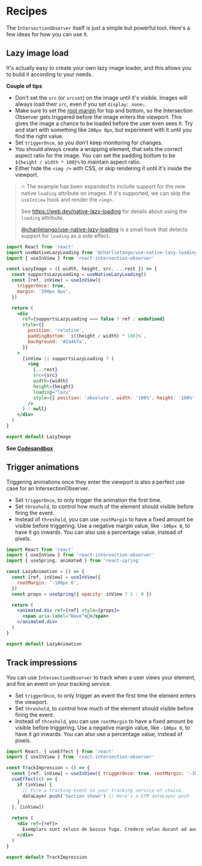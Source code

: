 # Recipes

The `IntersectionObserver` itself is just a simple but powerful tool. Here's a
few ideas for how you can use it.

## Lazy image load

It's actually easy to create your own lazy image loader, and this allows you to
build it according to your needs.

**Couple of tips**

- Don't set the `src` (or `srcset`) on the image until it's visible. Images will
  always load their `src`, even if you set `display: none;`.
- Make sure to set the
  [root margin](https://developer.mozilla.org/en-US/docs/Web/API/IntersectionObserver/rootMargin)
  for top and bottom, so the Intersection Observer gets triggered before the
  image enters the viewport. This gives the image a chance to be loaded before
  the user even sees it. Try and start with something like `200px 0px`, but
  experiment with it until you find the right value.
- Set `triggerOnce`, so you don't keep monitoring for changes.
- You should always create a wrapping element, that sets the correct aspect
  ratio for the image. You can set the padding bottom to be
  `${height / width * 100}%` to maintain aspect ratio.
- Either hide the `<img />` with CSS, or skip rendering it until it's inside the
  viewport.

> 🔥 The example has been expanded to include support for the new native
> `loading` attribute on images. If it's supported, we can skip the `useInView`
> hook and render the `<img>`.
>
> See https://web.dev/native-lazy-loading for details about using the `loading`
> attribute.
>
> [@charlietango/use-native-lazy-loading](https://www.npmjs.com/package/@charlietango/use-native-lazy-loading)
> is a small hook that detects support for `loading` as a side effect.

```jsx
import React from 'react'
import useNativeLazyLoading from '@charlietango/use-native-lazy-loading'
import { useInView } from 'react-intersection-observer'

const LazyImage = ({ width, height, src, ...rest }) => {
  const supportsLazyLoading = useNativeLazyLoading()
  const [ref, inView] = useInView({
    triggerOnce: true,
    margin: '200px 0px',
  })

  return (
    <div
      ref={supportsLazyLoading === false ? ref : undefined}
      style={{
        position: 'relative',
        paddingBottom: `${(height / width) * 100}%`,
        background: '#2a4b7a',
      }}
    >
      {inView || supportsLazyLoading ? (
        <img
          {...rest}
          src={src}
          width={width}
          height={height}
          loading="lazy"
          style={{ position: 'absolute', width: '100%', height: '100%' }}
        />
      ) : null}
    </div>
  )
}

export default LazyImage
```

**See [Codesandbox](https://codesandbox.io/embed/lazy-image-load-mjsgc)**

## Trigger animations

Triggering animations once they enter the viewport is also a perfect use case
for an IntersectionObserver.

- Set `triggerOnce`, to only trigger the animation the first time.
- Set `threshold`, to control how much of the element should visible before
  firing the event.
- Instead of `threshold`, you can use `rootMargin` to have a fixed amount be
  visible before triggering. Use a negative margin value, like `-100px 0`, to
  have it go inwards. You can also use a percentage value, instead of pixels.

```jsx
import React from 'react'
import { useInView } from 'react-intersection-observer'
import { useSpring, animated } from 'react-spring'

const LazyAnimation = () => {
  const [ref, inView] = useInView({
    rootMargin: '-100px 0',
  })
  const props = useSpring({ opacity: inView ? 1 : 0 })

  return (
    <animated.div ref={ref} style={props}>
      <span aria-label="Wave">👋</span>
    </animated.div>
  )
}

export default LazyAnimation
```

## Track impressions

You can use `IntersectionObserver` to track when a user views your element, and
fire an event on your tracking service.

- Set `triggerOnce`, to only trigger an event the first time the element enters
  the viewport.
- Set `threshold`, to control how much of the element should visible before
  firing the event.
- Instead of `threshold`, you can use `rootMargin` to have a fixed amount be
  visible before triggering. Use a negative margin value, like `-100px 0`, to
  have it go inwards. You can also use a percentage value, instead of pixels.

```jsx
import React, { useEffect } from 'react'
import { useInView } from 'react-intersection-observer'

const TrackImpression = () => {
  const [ref, inView] = useInView({ triggerOnce: true, rootMargin: '-100px 0' })
  useEffect(() => {
    if (inView) {
      // Fire a tracking event to your tracking service of choice.
      dataLayer.push('Section shown') // Here's a GTM dataLayer push
    }
  }, [inView])

  return (
    <div ref={ref}>
      Exemplars sunt zeluss de bassus fuga. Credere velox ducunt ad audax amor.
    </div>
  )
}

export default TrackImpression
```
